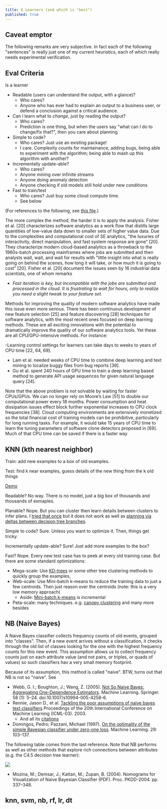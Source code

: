 ```yaml
---
title: 6 Learners (and which is "best")
published: true
---
```


## Caveat emptor

The following remarks are very subjective. In fact each of the following "sentences" is really just one of my current
heuristics, each of which really needs experimental verification.

## Eval Criteria

Is a learner

- Readable (users can understand the output, with a glance)?
    - Who cares?
    - Anyone who has ever had to explain an output to a business user, or defend a conclusion against a critical audience.
- Can I learn what to _change_, just by reading the output?
    - Who cares?
    - Prediction is one thing, but when the users say "what can I do to change/fix that?", then you care about planning
- Simple to code?
    - Who cares? Just use an existing package!
    - I care. Complexity counts for maintainance, adding bugs, being able to experiment with the algorithm; being able to mash up this
      algorithm with another?
- Incrementally update-able?
    - Who cares?
    - Anyone mining over infinite streams
    - Anyone doing anomaly detection
    - Anyone checking if old models still hold under new conditions
- Fast to train/test
    - Who cares? Just buy some cloud compute time.
    - See below

(For references to the following, see [this file](https://arxiv.org/pdf/1703.00133.pdf).)
   
The more complex the method, the harder it is to apply the
analysis. Fisher et al. [20] characterizes software analytics as a
work flow that distills large quantities of low-value data down to
smaller sets of higher value data. Due to the complexities and
computational cost of SE analytics, "the luxuries of interactivity,
direct manipulation, and fast system response are gone” [20]. They
characterize modern cloud-based analytics as a throwback to the
1960s-batch processing mainframes where jobs are submitted and
then analysts wait, wait, and wait for results with "little insight into
what is really going on behind the scenes, how long it will take, or
how much it is going to cost” [20]. Fisher et al. [20] document the
issues seen by 16 industrial data scientists, one of whom remarks

- <em>Fast iteration is key, but incompatible with the
jobs are submitted and processed in the cloud. It
is frustrating to wait for hours, only to realize you
need a slight tweak to your feature set.</em>

Methods for improving the quality of modern software analytics
have made this issue even more serious. There has been continuous
development of new feature selection [25] and feature discovering
[28] techniques for software analytics, with the most recent
ones focused on deep learning methods. These are all exciting innovations
with the potential to dramatically improve the quality of
our software analytics tools. Yet these are all CPU/GPU-intensive
methods. For instance:

-Learning control settings for learners can take days to weeks to
years of CPU time [22, 64, 69].
- Lam et al. needed weeks of CPU time to combine deep learning
and text mining to localize buggy files from bug reports [39].
- Gu et al. spent 240 hours of GPU time to train a deep learning
based method to generate API usage sequences for given natural
language query [24].

Note that the above problem is not solvable by waiting for faster
CPUs/GPUs. We can no longer rely on Moore’s Law [51] to double
our computational power every 18 months. Power consumption and
heat dissipation issues effect block further exponential increases to
CPU clock frequencies [38]. Cloud computing environments are
extensively monetized so the total financial cost of training models
can be prohibitive, particularly for long running tasks. For example,
it would take 15 years of CPU time to learn the tuning parameters
of software clone detectors proposed in [69]. Much of that CPU
time can be saved if there is a faster way

## KNN (kth nearest neighbor)

Train: add new examples to a box of old examples.

Test: find k near examples, guess details of the new thing from the k old things

[Demo](http://scott.fortmann-roe.com/docs/BiasVariance.html)

Readable? No way. There is no model, just a big box of thousands and thousands of exmaples.

Planable? Nope. But you can cluster then learn details between clusters to infer plans. I [tried that once](http://menzies.us/pdf/12change.pdf) but it does not work as well as 
[planning via deltas between decision tree branches](https://arxiv.org/pdf/1708.05442.pdf).

Simple to code? Sure. Unless you want to optimize it. Then, things get tricky.

Incrementally update-able? Sure! Just add more examples to the box?

Fast? Nope. Every new test case has to peek at every old training case. But there are some standard optimizations:

- Mega-scale: Use [KD-trees](http://code.activestate.com/recipes/577497-kd-tree-for-nearest-neighbor-search-in-a-k-dimensi/) or some other tree clustering methods to quickly group the examples, 
- Web-scale: Use Mini-batch k-means to reduce the training data to just a few centroids. Then just reason over the centroids (note: this is a very low memory approach)
     - Aside: [Mini-batch k-means](https://www.eecs.tufts.edu/~dsculley/papers/fastkmeans.pdf) is incremental
- Peta-scale: many techniques. e.g. [canopy clustering](https://en.wikipedia.org/wiki/Canopy_clustering_algorithm) and many more besides

## NB (Naive Bayes)

A Naive Bayes classifier collects frequency counts of old events,
grouped into "classes". Then, if a new event arrives without a
classification, it checks through the old list of classes looking for
the one with the highest frequency counts for this new event.
This assumption allows us to collect
frequency counts just on each attribute value (and not pairs, or
triples, or quads of values) so such classifiers hav a very small memory footprint.

Because of its assumption, this  method is called "naive". 
BTW, turns out that NB is not so "naive". See 

- Webb, G. I.; Boughton, J.; Wang, Z. (2005). [Not So Naive Bayes: Aggregating One-Dependence Estimators](http://citeseerx.ist.psu.edu/viewdoc/summary?doi=10.1.1.3.7847). Machine Learning. Springer. 58 (1): 5–24. doi:10.1007/s10994-005-4258-6.
- Rennie, Jason D., et al. [Tackling the poor assumptions of naive bayes text classifiers](http://www.aaai.org/Papers/ICML/2003/ICML03-081.pdf) 
  Proceedings of the 20th International Conference on Machine Learning (ICML-03). 2003.
    - And all its [citations](https://goo.gl/Um1SAs)
- Domingos, Pedro; Pazzani, Michael (1997). 
  [On the optimality of the simple Bayesian classifier under zero-one loss](http://engr.case.edu/ray_soumya/mlrg/optimality_of_nb.pdf). Machine Learning. 29: 103–137. 

The following table comes from the last reference. Note that NB performs as well as other methods that explore rich connections between attributes (e.g. the C4.5 decision tree
learner):

<img class="pure-img displayed"  src="h150 ttp://www.csc.ncsu.edu/enews/images/nb.jpg">

- Mozina, M.; Demsar, J.; Kattan, M.; Zupan, B. (2004). Nomograms for Visualization of Naive Bayesian Classifier (PDF). Proc. PKDD-2004. pp. 337–348.

## knn, svm, nb, rf, lr, dt
